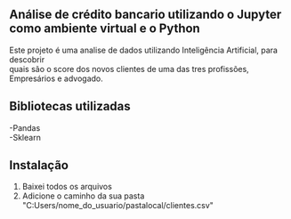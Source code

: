  ## Análise de crédito bancario utilizando o Jupyter como ambiente virtual e o Python

 Este projeto é uma analise de dados utilizando Inteligência Artificial, para descobrir<br> quais são o score dos novos clientes de uma das tres profissões, Empresários e advogado.
## Bibliotecas utilizadas
-Pandas
<br>
-Sklearn

## Instalação
1. Baixei todos os arquivos
2. Adicione o caminho da sua pasta "C:Users/nome_do_usuario/pastalocal/clientes.csv"
